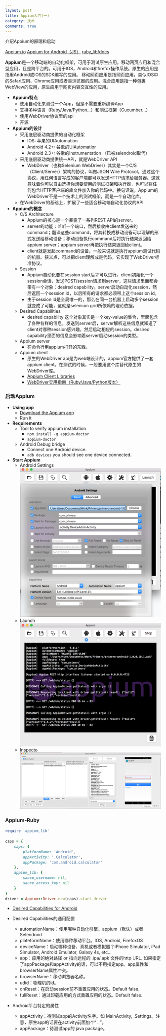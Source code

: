 ```yaml
---
layout: post
title: Appium入门(一)
category: 技术
comments: true
---
```


介绍Appium的原理和启动

[Appium.io](http://appium.io/)
[Appium for Android（JS）](https://nishantverma.gitbooks.io/appium-for-android/content/index.html)
[ruby_lib/docs](https://github.com/appium/ruby_lib/blob/master/docs/docs.md)

**Appium**是一个移动端的自动化框架，可用于测试原生应用，移动网页应用和混合型应用，且是跨平台的。可用于IOS，Android和firefox操作系统。原生的应用是指用Android或IOS的SDK编写的应用。 移动网页应用是指网页应用，类似IOS中的Safari应用、Chrome应用或者类浏览器的应用。混合应用是指一种包裹WebView的应用，原生应用于网页内容交互性的应用。
 
 - **Appium特点**
    - 使用自动化来测试一个App，但是不需要重新编译App
    - 支持多种语言（Ruby/Java/Python...）和测试框架（Cucumber...）
    - 使用WebDriver协议里的api
    - 开源
- **Appium的设计**
    - 采用底层驱动商提供的自动化框架
        - IOS: 苹果的UIAutomation
        - Android 4.2+: 谷歌的UiAutomatior
        - Android 2.3+: 谷歌的Instrumentation （已被selendroid取代）
    - 采用底层驱动商提供统一API，就是WebDriver API
        - WebDriver（也称Selenium WebDriver）其实是一个C/S（Client/Server）架构的协议，叫做JSON Wire Protocol。通过这个协议，用任何语言写成的客户端都可以发送HTTP请求给服务器。这就意味着你可以自由选择你想要使用的测试框架和执行器，也可以将任何包含HTTP客户端的库文件加入你的代码中。换句话说，Appium的WebDriver不是一个技术上的测试框架，而是一个自动化库。
    - 在WebDriver的基础上，扩展了一些适合移动端自动化协议的API
- **Appium的概念**
    - C/S Architecture
        - Appium的核心是一个暴露了一系列REST API的server。
        - server的功能：监听一个端口，然后接收由client发送来的command；翻译这些command，将其转换成移动设备可以理解的形式发送给移动设备；移动设备执行command后将执行结果返回给appium server；appium server再把执行结果返回给client。
        - client就是发起command的设备，一般来说就是执行appium测试代码的机器。狭义点，可以把client理解成是代码，它实现了WebDriver标准协议。
    - Session
        - Appium自动化要在session start后才可以进行。client初始化一个session会话，发送POST/session请求到server，这些请求里面都会带有一个对象：desired capability。server启动自动化session，然后返回一个session id，以后所有的请求都必须带上这个session id。
        - 由于session id是全局唯一的，那么在同一台机器上启动多个session就变成了可能，这就是selenium grid所依赖的理论依据。
    - Desired Capabilities
        - desired capability 这个对象其实是一个key-value的集合，里面包含了各种各样的信息，发送到server后，server解析这些信息就知道了client对哪种session感兴趣，然后启动相应的session。desired capability里面的信息会影响着server启动session的类型。
    - Appium server
        - 在命令行用appium打开的东西。
    - Appium client
        - 原生的WebDriver api是为web端设计的，appium官方提供了一套appium client。在测试的时候，一般要用这个库替代原生的WebDriver库。
        - [Appium Client Libraries](http://appium.io/downloads.html)
        - [WebDriver实用指南（Ruby/Java/Python版本）](https://github.com/lemon123456/webdriver_guide)
        

### 启动Appium
- **Using app**
	- [Download the Appium app](https://github.com/appium/appium/releases)
	- Run it
- **Requirements**
	- Tool to verify appium installation
		- `npm install -g appium-doctor`
		- `appium-doctor`
	- Android Debug bridge
		- Connect one Android device.
		- `adb devices`  you should see one device connected.	
- **Start Appium**
	- Android Settings
	     ![Alt text](../images/post_images/2017-02-06-01.png)
	- Launch
	     ![Alt text](../images/post_images/2017-02-06-02.png)
	- Inspecto
	     ![Alt text](../images/post_images/2017-02-06-03.png)


### Appium-Ruby
``` ruby
require 'appium_lib'

caps = {
	caps: {
		platformName: 'Android',
		appActivity: '.Calculator',
		appPackage: 'com.android.calculator'
	},
	appium_lib: {
		sauce_username: nil,
		sauce_access_key: nil
	}
}
driver = Appium::Driver.new(caps).start_driver
```
- [Desired Capabilities for Android](https://nishantverma.gitbooks.io/appium-for-android/content/desired_capabilities_for_android.html)
- Desired Capabilities的通用配置
	- automationName：使用哪种自动化引擎。appium（默认）或者Selendroid	
	- plateformName：使用哪种移动平台。IOS, Android, FirefoxOS
	- deviceName：启动哪种设备，真机或者模拟器？iPhone Simulator, iPad Simulator, Android Emulator, Galaxy 4s, etc...
	- app：应用的绝对路径 or 指向远程的 .ipa/.apk 文件的http URL.  如果指定了appPackage和appActivity的话，可以不用指定app。app属性和browserName属性冲突。
	- browserName：移动浏览器名称。
	- udid：物理机的id。
	- onReset：在启动session前不重置应用的状态。Default false.
	- fullReset：通过卸载应用的方式重置应用的状态。Default false.

- Android平台特定的属性
	- appActivity：待测试app的Activity名字。如 MainActivity, .Settings。注意，原生app的话要在activity前面加个“ . ”。
	- appPackage：待测试app的 java package。



